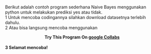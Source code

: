 <p>Berikut adalah contoh program sederhana Naive Bayes menggunakan python untuk melakukan prediksi yes atau tidak. </br>
1 Untuk mencoba codingannya silahkan download datasetnya terlebih dahulu. </br>
2 Atau bisa langsung mencoba menggunakan <b><center>Try This Program On <b><a href='https://bit.ly/Naive-Bayes-python'>google Collabs</a><b></center></b></br>
3 Selamat mencoba! </p>
